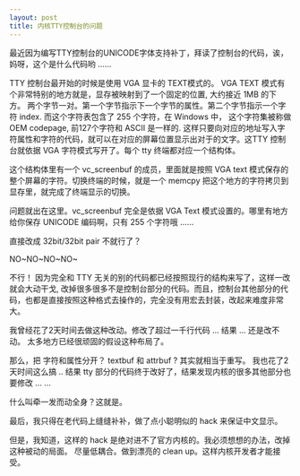 ```yaml
---
layout: post
title: 内核TTY控制台的问题
---
```


最近因为编写TTY控制台的UNICODE字体支持补丁，拜读了控制台的代码，诶，妈呀，这个是什么代码哟 ......

TTY 控制台最开始的时候是使用 VGA 显卡的 TEXT模式的。 VGA TEXT 模式有个非常特别的地方就是，显存被映射到了一个固定的位置, 大约接近  1MB 的下方。 两个字节一对。第一个字节指示下一个字节的属性。第二个字节指示一个字符 index. 而这个字符表包含了 255 个字符，在 Windows 中， 这个字符集被称做 OEM codepage, 前127个字符和 ASCII 是一样的. 这样只要向对应的地址写入字符属性和字符的代码，就可以在对应的屏幕位置显示出对于的文字。这TTY 控制台就依据 VGA 字符模式写开了。每个 tty 终端都对应一个结构体。

这个结构体里有一个 vc_screenbuf 的成员，里面就是按照 VGA text 模式保存的整个屏幕的字符。切换终端的时候，就是一个 memcpy 把这个地方的字符拷贝到显存里，就完成了终端显示的切换。

问题就出在这里。vc_screenbuf 完全是依据 VGA Text 模式设置的。哪里有地方给你保存 UNICODE 编码啊，只有 255 个字符哦 ...... 

直接改成  32bit/32bit pair 不就行了？

NO~NO~NO~NO~

不行！ 因为完全和 TTY 无关的别的代码都已经按照现行的结构来写了，这样一改就会大动干戈, 改掉很多很多不是控制台部分的代码。而且，控制台其他部分的代码，也都是直接按照这种格式去操作的，完全没有用宏去封装，改起来难度非常大。

我曾经花了2天时间去做这种改动。修改了超过一千行代码 ... 结果 ... 还是改不动。
太多地方已经很顽固的假设这种布局了。

那么，把 字符和属性分开？ textbuf 和 attrbuf ? 其实就相当于重写。
我也花了2天时间这么搞 .. 结果 tty 部分的代码终于改好了，结果发现内核的很多其他部分也要修改 ... ... 

什么叫牵一发而动全身？这就是。

最后，我只得在老代码上缝缝补补，做了点小聪明似的 hack 来保证中文显示。

但是，我知道，这样的 hack 是绝对进不了官方内核的。我必须想想的办法，改掉这种被动的局面。 尽量低耦合。做到漂亮的 clean up。这样内核开发者才能接受。 

